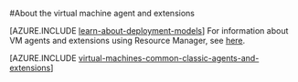 <properties
 pageTitle="Azure VM agent and extensions | Microsoft Azure"
 description="Gives an overview of the agent and extensions, and how to install the agent, using the classic deployment model."
 services="virtual-machines-linux"
 documentationCenter=""
 authors="squillace"
 manager="timlt"
 editor=""
 tags="azure-service-management"/>

<tags
 ms.service="virtual-machines-linux"
 ms.devlang="na"
 ms.topic="article"
 ms.tgt_pltfrm="vm-linux"
 ms.workload="infrastructure-services"
 ms.date="08/23/2016"
 ms.author="rasquill"/>

#About the virtual machine agent and extensions

[AZURE.INCLUDE [learn-about-deployment-models](../../includes/learn-about-deployment-models-classic-include.md)] For information about VM agents and extensions using Resource Manager, see [here](virtual-machines-linux-extensions-features.md).

[AZURE.INCLUDE [virtual-machines-common-classic-agents-and-extensions](../../includes/virtual-machines-common-classic-agents-and-extensions.md)]
